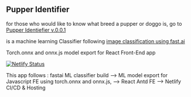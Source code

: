 ## Pupper Identifier

for those who would like to know what breed a pupper or doggo is, go to [Pupper Identiefier v.0.0.1](https://amazing-ramanujan-258157.netlify.com/)

is a machine learning Classifier following [image classification using fast.ai](https://github.com/fastai/course-v3/blob/master/nbs/dl1/lesson2-download.ipynb)

Torch.onnx and onnx.js model export for React Front-End app

[![Netlify Status](https://api.netlify.com/api/v1/badges/31f7727c-c577-48ac-9632-2946018f1bcf/deploy-status)](https://app.netlify.com/sites/amazing-ramanujan-258157/deploys)

This app follows :
fastai ML classifier build --> ML model export for Javascript FE using torch.onnx and onnx.js, --> React Antd FE --> Netlify CI/CD & Hosting
